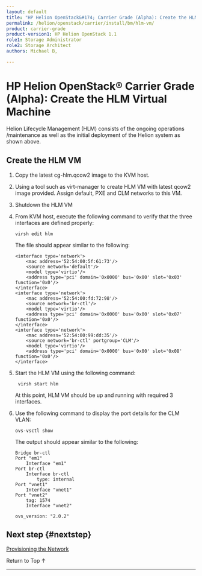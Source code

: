 ```yaml
---
layout: default
title: "HP Helion OpenStack&#174; Carrier Grade (Alpha): Create the HLM Virtual Machine"
permalink: /helion/openstack/carrier/install/bm/hlm-vm/
product: carrier-grade
product-version1: HP Helion OpenStack 1.1
role1: Storage Administrator
role2: Storage Architect
authors: Michael B, 

---
```

<!--UNDER REVISION-->


<script>

function PageRefresh {
onLoad="window.refresh"
}

PageRefresh();

</script>
<!--
<p style="font-size: small;"><a href="/helion/openstack/1.1/technical-overview/">&#9664; Technical Overview</a> | <a href="/helion/openstack/1.1/install/overview/">&#9650; Installation Overview</a> | <a href="/helion/openstack/1.1/install/kvm">Installing on a KVM hypervisor &#9654;</a> OR <a href="/helion/openstack/1.1/install/esx"> Installing on an ESX hypervisor&#9654;</a> </p> 
-->

# HP Helion OpenStack&#174; Carrier Grade (Alpha): Create the HLM Virtual Machine

Helion Lifecycle Management (HLM) consists of the ongoing operations /maintenance as well as the initial deployment of the Helion system as shown above.

## Create the HLM VM

1. Copy the latest cg-hlm.qcow2 image to the KVM host. 

2. Using a tool such as virt-manager to create HLM VM with latest qcow2 image provided. Assign default, PXE and CLM networks to this VM.

3.	Shutdown the HLM VM

4.	From KVM host, execute the following command to verify that the three interfaces are defined properly:

		virsh edit hlm

	The file should appear similar to the following:

		<interface type='network'>
			<mac address='52:54:00:5f:61:73'/>
			<source network='default'/>
			<model type='virtio'/>
			<address type='pci' domain='0x0000' bus='0x00' slot='0x03' function='0x0'/>
		</interface>
		<interface type='network'>
			<mac address='52:54:00:fd:72:98'/>
			<source network='br-ctl'/>
			<model type='virtio'/>
			<address type='pci' domain='0x0000' bus='0x00' slot='0x07' function='0x0'/>
		</interface>
		<interface type='network'>
			<mac address='52:54:00:99:dd:35'/>
			<source network='br-ctl' portgroup='CLM'/>
			<model type='virtio'/>
			<address type='pci' domain='0x0000' bus='0x00' slot='0x08' function='0x0'/>
		</interface>

5. Start the HLM VM using the following command:

		virsh start hlm

	At this point, HLM VM should be up and running with required 3 interfaces.

5.	Use the following command to display the port details for the CLM VLAN:

		ovs-vsctl show

	The output should appear similar to the following:	

		Bridge br-ctl
		Port "em1"
			Interface "em1"
		Port br-ctl
			Interface br-ctl
				type: internal
		Port "vnet1"
			Interface "vnet1"
		Port "vnet2"
			tag: 1574
			Interface "vnet2"

		ovs_version: "2.0.2"


## Next step {#nextstep}

[Provisioning the Network](/helion/openstack/carrier/install/bm/network-install/)

<a href="#top" style="padding:14px 0px 14px 0px; text-decoration: none;"> Return to Top &#8593; </a>

---
